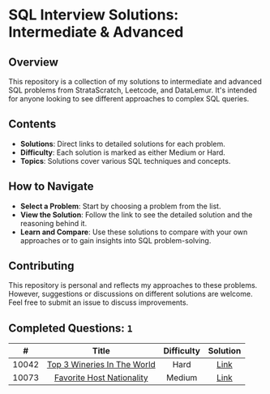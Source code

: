 # SQL Interview Solutions: Intermediate & Advanced

## Overview

This repository is a collection of my solutions to intermediate and advanced SQL problems from StrataScratch, Leetcode, and DataLemur. It's intended for anyone looking to see different approaches to complex SQL queries.

## Contents

- **Solutions**: Direct links to detailed solutions for each problem.
- **Difficulty**: Each solution is marked as either Medium or Hard.
- **Topics**: Solutions cover various SQL techniques and concepts.

## How to Navigate

- **Select a Problem**: Start by choosing a problem from the list.
- **View the Solution**: Follow the link to see the detailed solution and the reasoning behind it.
- **Learn and Compare**: Use these solutions to compare with your own approaches or to gain insights into SQL problem-solving.

## Contributing

This repository is personal and reflects my approaches to these problems. However, suggestions or discussions on different solutions are welcome. Feel free to submit an issue to discuss improvements.

## Completed Questions: `1`
|  #  | Title | Difficulty | Solution |
|:---:|:-----:|:----------:|:--------:|
|10042|[Top 3 Wineries In The World](https://platform.stratascratch.com/coding/10042-top-3-wineries-in-the-world?code_type=1)|Hard|[Link](https://github.com/wtlow003/stratascratch-daily/blob/main/sql/10042.sql)
|10073|[Favorite Host Nationality](https://platform.stratascratch.com/coding/10073-favorite-host-nationality?python&utm_source=youtube&utm_medium=click&utm_campaign=YT+description+link)|Medium|[Link](https://github.com/wtlow003/stratascratch-daily/blob/main/sql/10073.sql)
